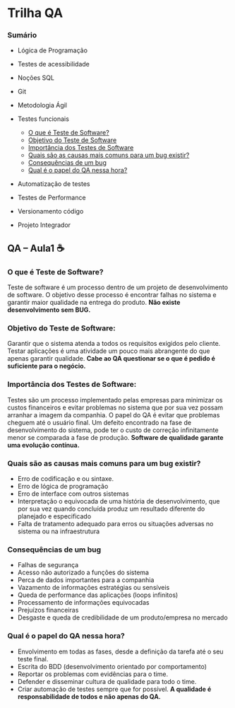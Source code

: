 # Trilha QA

### Sumário
- Lógica de Programação
- Testes de acessibilidade
- Noções SQL
- Git
- Metodologia Ágil
- Testes funcionais
  - [O que é Teste de Software?](https://github.com/bfscamargo/QA_Treinamento#o-que-%C3%A9-teste-de-software)
  - [Objetivo do Teste de Software](https://github.com/bfscamargo/QA_Treinamento#import%C3%A2ncia-dos-testes-de-software)
  - [Importância dos Testes de Software](https://github.com/bfscamargo/QA_Treinamento#import%C3%A2ncia-dos-testes-de-software)
  - [Quais são as causas mais comuns para um bug existir?
](https://github.com/bfscamargo/QA_Treinamento#quais-s%C3%A3o-as-causas-mais-comuns-para-um-bug-existir)
  - [Consequências de um bug](https://github.com/bfscamargo/QA_Treinamento#consequ%C3%AAncias-de-um-bug)
  - [Qual é o papel do QA nessa hora?](https://github.com/bfscamargo/QA_Treinamento#qual-%C3%A9-o-papel-do-qa-nessa-hora)

- Automatização de testes
- Testes de Performance
- Versionamento código
- Projeto Integrador

## QA – Aula1 ☕

### O que é Teste de Software?
Teste de software é um processo dentro de um projeto de desenvolvimento de software.
O objetivo desse processo é encontrar falhas no sistema e garantir maior qualidade na entrega do produto.
**Não existe desenvolvimento sem BUG.**

### Objetivo do Teste de Software:
Garantir que o sistema atenda a todos os requisitos exigidos pelo cliente.
Testar aplicações é uma atividade um pouco mais abrangente do que apenas garantir qualidade.
**Cabe ao QA questionar se o que é pedido é suficiente para o negócio.**

### Importância dos Testes de Software:
Testes são um processo implementado pelas empresas para minimizar os custos financeiros e evitar problemas no sistema que por sua vez possam arranhar a imagem da companhia.
O papel do QA é evitar que problemas cheguem até o usuário final.
Um defeito encontrado na fase de desenvolvimento do sistema, pode ter o custo de correção infinitamente menor se comparada a fase de produção.
**Software de qualidade garante uma evolução contínua.**


### Quais são as causas mais comuns para um bug existir?
- Erro de codificação e ou sintaxe.
- Erro de lógica de programação
- Erro de interface com outros sistemas
- Interpretação o equivocada de uma história de desenvolvimento, que por sua vez quando concluída produz um resultado diferente do planejado e especificado
- Falta de tratamento adequado para erros ou situações adversas no sistema ou na infraestrutura

### Consequências de um bug
- Falhas de segurança
-	Acesso não autorizado a funções do sistema
- Perca de dados importantes para a companhia
- Vazamento de informações estratégias ou sensíveis
- Queda de performance das aplicações (loops infinitos)
- Processamento de informações equivocadas
- Prejuízos financeiras
- Desgaste e queda de credibilidade de um produto/empresa no mercado

### Qual é o papel do QA nessa hora? 
- Envolvimento em todas as fases, desde a definição da tarefa até o seu teste final.
- Escrita do BDD (desenvolvimento orientado por comportamento)
- Reportar os problemas com evidências para o time.
- Defender e disseminar cultura de qualidade para todo o time. 
- Criar automação de testes sempre que for possível.
**A qualidade é responsabilidade de todos e não apenas do QA.**
 	
